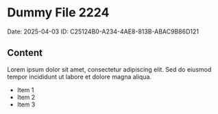 # Dummy File 2224

Date: 2025-04-03
ID: C25124B0-A234-4AE8-813B-ABAC9B86D121

## Content

Lorem ipsum dolor sit amet, consectetur adipiscing elit.
Sed do eiusmod tempor incididunt ut labore et dolore magna aliqua.

* Item 1
* Item 2
* Item 3
